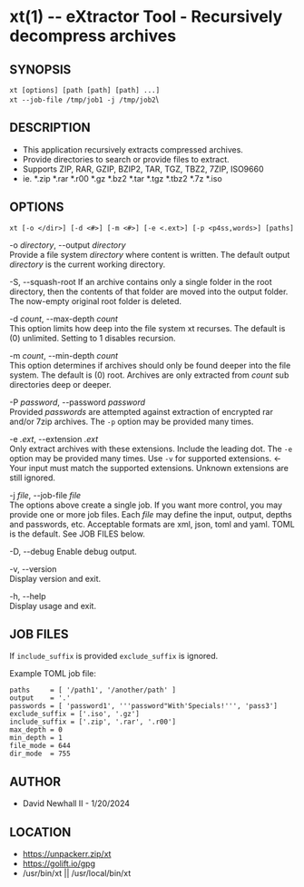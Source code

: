 xt(1) -- eXtractor Tool - Recursively decompress archives
===

SYNOPSIS
---

`xt [options] [path [path] [path] ...]`  
`xt --job-file /tmp/job1 -j /tmp/job2`\

DESCRIPTION
---

*   This application recursively extracts compressed archives.
*   Provide directories to search or provide files to extract.
*   Supports ZIP, RAR, GZIP, BZIP2, TAR, TGZ, TBZ2, 7ZIP, ISO9660
*   ie. *.zip *.rar *.r00 *.gz *.bz2 *.tar *.tgz *.tbz2 *.7z *.iso

OPTIONS
---

`xt [-o </dir>] [-d <#>] [-m <#>] [-e <.ext>] [-p <p4ss,words>] [paths]`

-o _directory_, --output _directory_  
    Provide a file system _directory_ where content is written.
    The default output _directory_ is the current working directory.

-S, --squash-root
    If an archive contains only a single folder in the root directory,
    then the contents of that folder are moved into the output folder.
    The now-empty original root folder is deleted.

-d _count_, --max-depth _count_  
    This option limits how deep into the file system xt recurses.
    The default is (0) unlimited. Setting to 1 disables recursion.

-m _count_, --min-depth _count_  
    This option determines if archives should only be found deeper
    into the file system. The default is (0) root. Archives are only
    extracted from _count_ sub directories deep or deeper.

-P _password_, --password _password_  
    Provided _passwords_ are attempted against extraction of encrypted
    rar and/or 7zip archives. The `-p` option may be provided many times.

-e _.ext_, --extension _.ext_  
    Only extract archives with these extensions. Include the leading dot.
    The `-e` option may be provided many times. 
    Use `-v` for supported extensions. <- Your input must match the
    supported extensions. Unknown extensions are still ignored.

-j _file_, --job-file _file_  
    The options above create a single job. If you want more control,
    you may provide one or more job files. Each _file_ may define the
    input, output, depths and passwords, etc. Acceptable formats are
    xml, json, toml and yaml. TOML is the default. See JOB FILES below.

-D, --debug
    Enable debug output.

-v, --version  
    Display version and exit.

-h, --help  
    Display usage and exit.

JOB FILES
---

If  `include_suffix` is provided `exclude_suffix` is ignored.

Example TOML job file:

    paths     = [ '/path1', '/another/path' ]
    output    = '.'
    passwords = [ 'password1', '''password"With'Specials!''', 'pass3']
    exclude_suffix = ['.iso', '.gz']
    include_suffix = ['.zip', '.rar', '.r00']
    max_depth = 0
    min_depth = 1
    file_mode = 644
    dir_mode  = 755

AUTHOR
---

*   David Newhall II - 1/20/2024

LOCATION
---

*   https://unpackerr.zip/xt
*   https://golift.io/gpg
*   /usr/bin/xt || /usr/local/bin/xt
